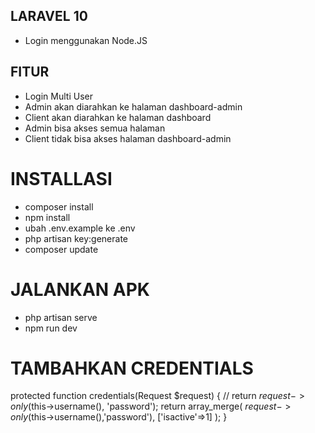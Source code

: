 ## LARAVEL 10
- Login menggunakan Node.JS
  
## FITUR
- Login Multi User
- Admin akan diarahkan ke halaman dashboard-admin
- Client akan diarahkan ke halaman dashboard
- Admin bisa akses semua halaman
- Client tidak bisa akses halaman dashboard-admin

# INSTALLASI
- composer install
- npm install
- ubah .env.example ke .env
- php artisan key:generate
- composer update

# JALANKAN APK
- php artisan serve
- npm run dev
  
# TAMBAHKAN CREDENTIALS
protected function credentials(Request $request)
    {
        // return $request->only($this->username(), 'password');
        return array_merge(
            $request->only($this->username(),'password'),
            ['isactive'=>1]
        );
    }
